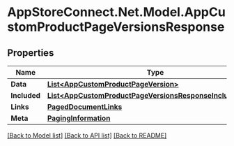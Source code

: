 # AppStoreConnect.Net.Model.AppCustomProductPageVersionsResponse

## Properties

Name | Type | Description | Notes
------------ | ------------- | ------------- | -------------
**Data** | [**List&lt;AppCustomProductPageVersion&gt;**](AppCustomProductPageVersion.md) |  | 
**Included** | [**List&lt;AppCustomProductPageVersionsResponseIncludedInner&gt;**](AppCustomProductPageVersionsResponseIncludedInner.md) |  | [optional] 
**Links** | [**PagedDocumentLinks**](PagedDocumentLinks.md) |  | 
**Meta** | [**PagingInformation**](PagingInformation.md) |  | [optional] 

[[Back to Model list]](../README.md#documentation-for-models) [[Back to API list]](../README.md#documentation-for-api-endpoints) [[Back to README]](../README.md)

